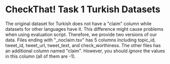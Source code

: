 # CheckThat! Task 1 Turkish Datasets

The original dataset for Turkish does not have a "claim" column while  datasets for other languages have it. This difference might cause problems when using evaluation script. Therefore, we provide two versions of our data. Files ending with "_noclaim.tsv" has 5 columns including topic_id, tweet_id, tweet_url, tweet_text, and check_worthiness.  The other files has an additional column named "claim". However, you should *ignore* the values in this column (all of them are -1).
